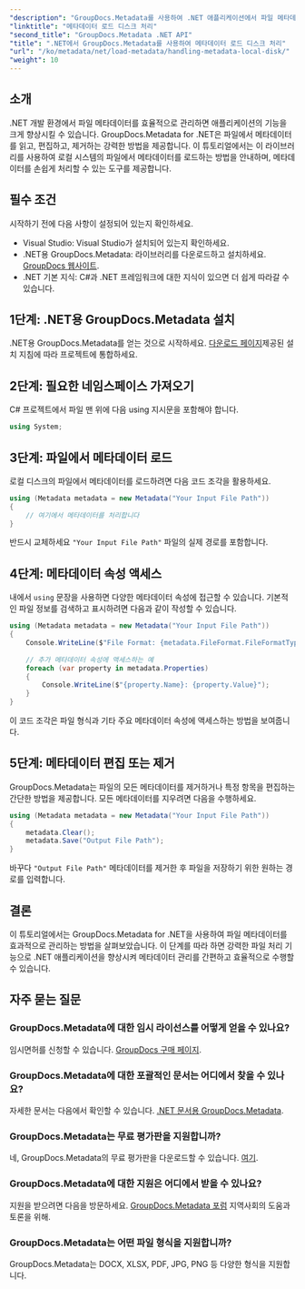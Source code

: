 ```yaml
---
"description": "GroupDocs.Metadata를 사용하여 .NET 애플리케이션에서 파일 메타데이터를 효과적으로 관리하는 방법을 알아보세요. 이 포괄적인 가이드는 설치 과정과 메타데이터 속성 접근 방법을 안내합니다."
"linktitle": "메타데이터 로드 디스크 처리"
"second_title": "GroupDocs.Metadata .NET API"
"title": ".NET에서 GroupDocs.Metadata를 사용하여 메타데이터 로드 디스크 처리"
"url": "/ko/metadata/net/load-metadata/handling-metadata-local-disk/"
"weight": 10
---
```


## 소개

.NET 개발 환경에서 파일 메타데이터를 효율적으로 관리하면 애플리케이션의 기능을 크게 향상시킬 수 있습니다. GroupDocs.Metadata for .NET은 파일에서 메타데이터를 읽고, 편집하고, 제거하는 강력한 방법을 제공합니다. 이 튜토리얼에서는 이 라이브러리를 사용하여 로컬 시스템의 파일에서 메타데이터를 로드하는 방법을 안내하며, 메타데이터를 손쉽게 처리할 수 있는 도구를 제공합니다.

## 필수 조건

시작하기 전에 다음 사항이 설정되어 있는지 확인하세요.

- Visual Studio: Visual Studio가 설치되어 있는지 확인하세요.
- .NET용 GroupDocs.Metadata: 라이브러리를 다운로드하고 설치하세요. [GroupDocs 웹사이트](https://releases.groupdocs.com/metadata/net/).
- .NET 기본 지식: C#과 .NET 프레임워크에 대한 지식이 있으면 더 쉽게 따라갈 수 있습니다.

## 1단계: .NET용 GroupDocs.Metadata 설치

.NET용 GroupDocs.Metadata를 얻는 것으로 시작하세요. [다운로드 페이지](https://releases.groupdocs.com/metadata/net/)제공된 설치 지침에 따라 프로젝트에 통합하세요.

## 2단계: 필요한 네임스페이스 가져오기

C# 프로젝트에서 파일 맨 위에 다음 using 지시문을 포함해야 합니다.

```csharp
using System;
```

## 3단계: 파일에서 메타데이터 로드

로컬 디스크의 파일에서 메타데이터를 로드하려면 다음 코드 조각을 활용하세요.

```csharp
using (Metadata metadata = new Metadata("Your Input File Path"))
{
    // 여기에서 메타데이터를 처리합니다
}
```

반드시 교체하세요 `"Your Input File Path"` 파일의 실제 경로를 포함합니다.

## 4단계: 메타데이터 속성 액세스

내에서 `using` 문장을 사용하면 다양한 메타데이터 속성에 접근할 수 있습니다. 기본적인 파일 정보를 검색하고 표시하려면 다음과 같이 작성할 수 있습니다.

```csharp
using (Metadata metadata = new Metadata("Your Input File Path"))
{
    Console.WriteLine($"File Format: {metadata.FileFormat.FileFormatType}");
    
    // 추가 메타데이터 속성에 액세스하는 예
    foreach (var property in metadata.Properties)
    {
        Console.WriteLine($"{property.Name}: {property.Value}");
    }
}
```

이 코드 조각은 파일 형식과 기타 주요 메타데이터 속성에 액세스하는 방법을 보여줍니다. 

## 5단계: 메타데이터 편집 또는 제거

GroupDocs.Metadata는 파일의 모든 메타데이터를 제거하거나 특정 항목을 편집하는 간단한 방법을 제공합니다. 모든 메타데이터를 지우려면 다음을 수행하세요.

```csharp
using (Metadata metadata = new Metadata("Your Input File Path"))
{
    metadata.Clear();
    metadata.Save("Output File Path");
}
```

바꾸다 `"Output File Path"` 메타데이터를 제거한 후 파일을 저장하기 위한 원하는 경로를 입력합니다.

## 결론

이 튜토리얼에서는 GroupDocs.Metadata for .NET을 사용하여 파일 메타데이터를 효과적으로 관리하는 방법을 살펴보았습니다. 이 단계를 따라 하면 강력한 파일 처리 기능으로 .NET 애플리케이션을 향상시켜 메타데이터 관리를 간편하고 효율적으로 수행할 수 있습니다.

## 자주 묻는 질문

### GroupDocs.Metadata에 대한 임시 라이선스를 어떻게 얻을 수 있나요?
임시면허를 신청할 수 있습니다. [GroupDocs 구매 페이지](https://purchase.groupdocs.com/temporary-license/).

### GroupDocs.Metadata에 대한 포괄적인 문서는 어디에서 찾을 수 있나요?
자세한 문서는 다음에서 확인할 수 있습니다. [.NET 문서용 GroupDocs.Metadata](https://reference.groupdocs.com/metadata/net/).

### GroupDocs.Metadata는 무료 평가판을 지원합니까?
네, GroupDocs.Metadata의 무료 평가판을 다운로드할 수 있습니다. [여기](https://releases.groupdocs.com/).

### GroupDocs.Metadata에 대한 지원은 어디에서 받을 수 있나요?
지원을 받으려면 다음을 방문하세요. [GroupDocs.Metadata 포럼](https://forum.groupdocs.com/c/metadata/14) 지역사회의 도움과 토론을 위해.

### GroupDocs.Metadata는 어떤 파일 형식을 지원합니까?
GroupDocs.Metadata는 DOCX, XLSX, PDF, JPG, PNG 등 다양한 형식을 지원합니다.